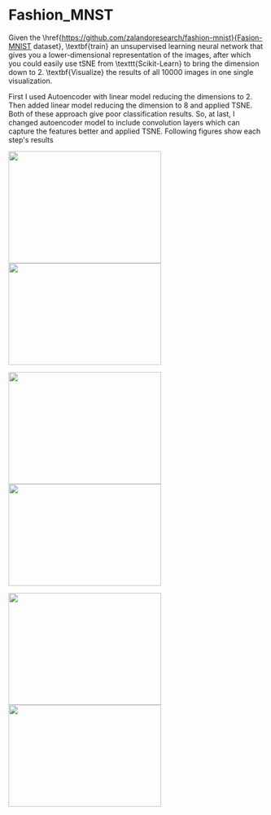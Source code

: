 # Fashion_MNST

Given the \href{https://github.com/zalandoresearch/fashion-mnist}{Fasion-MNIST dataset}, \textbf{train} an unsupervised learning neural network that gives you a lower-dimensional representation of the images, after which you could easily use tSNE from \texttt{Scikit-Learn} to bring the dimension down to 2. \textbf{Visualize} the results of all 10000 images in one single visualization.


First I used Autoencoder with linear model reducing the dimensions to 2. Then added linear model reducing the dimension to 8 and applied TSNE. Both of these approach give poor classification results. So, at last, I changed autoencoder model to include convolution layers which can capture the features better and applied TSNE. Following figures show each step's results 


<img src="https://user-images.githubusercontent.com/57395643/233425046-378293ca-0ae5-4c6c-bd69-480efddad9e3.png" width=300 height=220 alt=""><img src="https://user-images.githubusercontent.com/57395643/233425090-c98509d9-54b8-492b-98da-5cebc327c9f5.png" width=300 height=200 alt="">

<img src="https://user-images.githubusercontent.com/57395643/233425151-5b068830-6308-4528-82c4-24dcf9803102.png" width=300 height=220 alt=""><img src="https://user-images.githubusercontent.com/57395643/233425219-a6820f15-00f7-4c51-8132-392ad1f578ef.png" width=300 height=200 alt="">

<img src="https://user-images.githubusercontent.com/57395643/233425443-5d32e070-9b17-44ee-8f02-2f9bfdb354e0.png" width=300 height=220 alt=""><img src="https://user-images.githubusercontent.com/57395643/233425373-6ddd9f26-d55b-4919-b7ff-698cd5e1e120.png" width=300 height=200 alt="">
